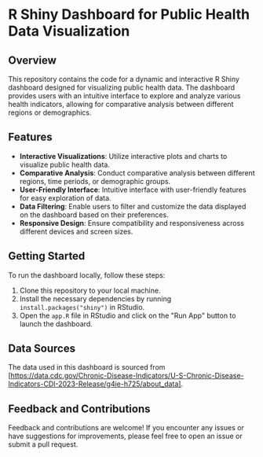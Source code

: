 # R Shiny Dashboard for Public Health Data Visualization

## Overview
This repository contains the code for a dynamic and interactive R Shiny dashboard designed for visualizing public health data. The dashboard provides users with an intuitive interface to explore and analyze various health indicators, allowing for comparative analysis between different regions or demographics.

## Features
- **Interactive Visualizations**: Utilize interactive plots and charts to visualize public health data.
- **Comparative Analysis**: Conduct comparative analysis between different regions, time periods, or demographic groups.
- **User-Friendly Interface**: Intuitive interface with user-friendly features for easy exploration of data.
- **Data Filtering**: Enable users to filter and customize the data displayed on the dashboard based on their preferences.
- **Responsive Design**: Ensure compatibility and responsiveness across different devices and screen sizes.

## Getting Started
To run the dashboard locally, follow these steps:
1. Clone this repository to your local machine.
2. Install the necessary dependencies by running `install.packages("shiny")` in RStudio.
3. Open the `app.R` file in RStudio and click on the "Run App" button to launch the dashboard.

## Data Sources
The data used in this dashboard is sourced from [https://data.cdc.gov/Chronic-Disease-Indicators/U-S-Chronic-Disease-Indicators-CDI-2023-Release/g4ie-h725/about_data].

## Feedback and Contributions
Feedback and contributions are welcome! If you encounter any issues or have suggestions for improvements, please feel free to open an issue or submit a pull request.
